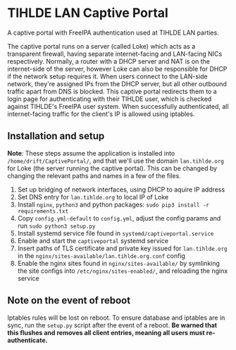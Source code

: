 # TIHLDE LAN Captive Portal
A captive portal with FreeIPA authentication used at TIHLDE LAN parties.

The captive portal runs on a server (called Loke) which acts as a transparent firewall, having separate internet-facing and LAN-facing NICs respectively. Normally, a router with a DHCP server and NAT is on the internet-side of the server, however Loke can also be responsible for DHCP if the network setup requires it. When users connect to the LAN-side network, they're assigned IPs from the DHCP server, but all other outbound traffic apart from DNS is blocked. This captive portal redirects them to a login page for authenticating with their TIHLDE user, which is checked against TIHLDE's FreeIPA user system. When successfully authenticated, all internet-facing traffic for the client's IP is allowed using iptables.

## Installation and setup
**Note**: These steps assume the application is installed into `/home/drift/CaptivePortal/`, and that we'll use the domain `lan.tihlde.org` for Loke (the server running the captive portal). This can be changed by changing the relevant paths and names in a few of the files.

1. Set up bridging of network interfaces, using DHCP to aquire IP address
2. Set DNS entry for `lan.tihlde.org` to local IP of Loke
3. Install `nginx`, `python3` and python packages: `sudo pip3 install -r requirements.txt`
4. Copy `config.yml-default` to `config.yml`, adjust the config params and run `sudo python3 setup.py`
5. Install systemd service file found in `systemd/captiveportal.service`
6. Enable and start the `captiveportal` systemd service
7. Insert paths of TLS certificate and private key issued for `lan.tihlde.org` in the `nginx/sites-available/lan.tihlde.org.conf` config
8. Enable the nginx sites found in `nginx/sites-available/` by symlinking the site configs into `/etc/nginx/sites-enabled/`, and reloading the nginx service

## Note on the event of reboot
Iptables rules will be lost on reboot. To ensure database and iptables are in sync, run the `setup.py` script after the event of a reboot. **Be warned that this flushes and removes all client entries, meaning all users must re-authenticate.**
